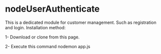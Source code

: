 # nodeUserAuthenticate
This is a dedicated module for customer management.
Such as registration and login.
Installation method:


1- Download or clone from this page.


2- Execute this command
nodemon app.js
